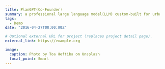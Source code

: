 ```yaml
---
title: PlanGPT(Co-Founder)
summary: a professional large language model(LLM) custom-built for urban planning.
tags:
  - Demo
date: "2016-04-27T00:00:00Z"

# Optional external URL for project (replaces project detail page).
external_link: https://example.org

image:
  caption: Photo by Toa Heftiba on Unsplash
  focal_point: Smart
---
```

